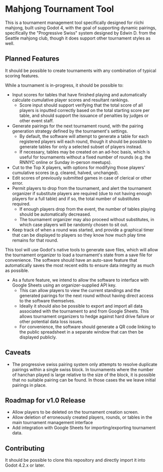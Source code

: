 # Mahjong Tournament Tool

This is a tournament management tool specifically designed for riichi mahjong,
built using Godot 4, with the goal of supporting dynamic pairings, specifically
the "Progressive Swiss" system designed by Edwin D. from the Seattle mahjong
club, though it does support other tournament styles as well.

## Planned Features
It should be possible to create tournaments with any combination of typical
scoring features.

While a tournament is in-progress, it should be possible to:

* Input scores for tables that have finished playing and automatically calculate
  cumulative player scores and resultant rankings.
  * Score input should support verifying that the total score of all players
    is inputted correctly based on the total starting score per table, and
    should support the issuance of penalties by judges or other event staff.
* Generate pairings for the next tournament round, with the pairing generation
  strategy defined by the tournament's settings.
  * By default, the software will attempt to generate a table for each
    registered players will each round, though it should be possible to generate
    tables for only a selected subset of players instead.
  * If necessary, tables may be created on an ad-hoc basis, which is useful for
    tournaments without a fixed number of rounds (e.g. the RNNYC online or
    Sunday in-person meetups).
* Cut to the Top X players, with options for modifying those players' cumulative
  scores (e.g. cleared, halved, unchanged).
* Edit scores of previously submitted games in case of clerical or other error.
* Permit players to drop from the tournament, and alert the tournament organizer
  if substitute players are required (due to not having enough players for a
  full table) and if so, the total number of substitutes required.
  * If enough players drop from the event, the number of tables playing should
    be automatically decreased.
  * The tournament organizer may also proceed without substitutes, in which case
    players will be randomly chosen to sit out.
* Keep track of when a round was started, and provide a graphical timer that
  can be displayed to players so they know how much play time remains for that
  round.

This tool will use Godot's native tools to generate save files, which will allow
the tournament organizer to load a tournament's state from a save file for
convenience. The software should have an auto-save feature that automatically
saves the most recent edits to ensure data integrity as much as possible.

* As a future feature, we intend to allow the software to interface with Google
  Sheets using an organizer-supplied API key.
  * This can allow players to view the current standings and the generated
    pairings for the next round without having direct access to the software
    themselves.
  * Ideally it should also be possible to export and import all data associated
    with the tournament to and from Google Sheets. This allows tournament
    organizers to hedge against hard drive failure or other potential data loss
    issues.
  * For convenience, the software should generate a QR code linking to the
    public spreadsheet in a separate window that can then be displayed publicly.

## Caveats
* The progressive swiss pairing system only attempts to resolve duplicate
  pairings within a single swiss block. In tournaments where the number of
  hanchan played is large relative to the size of the block, it is possible that 
  no suitable pairing can be found. In those cases the we leave initial pairings
  in place.

## Roadmap for v1.0 Release
* Allow players to be deleted on the tournament creation screen.
* Allow deletion of erroneously created players, rounds, or tables in the main
  tournament management interface
* Add integration with Google Sheets for importing/exporting tournament data.

## Contributing
It should be possible to clone this repository and directly import it into Godot
4.2.x or later.
